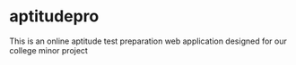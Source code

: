 # aptitudepro
This is an online aptitude test preparation web application designed for our college minor project
